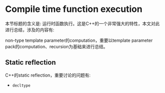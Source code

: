 # Compile time function execution

本节标题的含义是: 运行时函数执行。这是C++的一个非常强大的特性，本文对此进行总结，涉及的内容有:

non-type template parameter的computation，重要以template parameter pack的computation、recursion为基础来进行总结。



## Static reflection

C++的static reflection，重要讨论的问题有:

- `decltype` 





